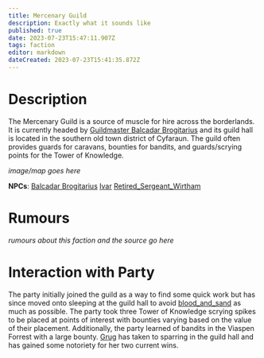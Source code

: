 ```yaml
---
title: Mercenary Guild
description: Exactly what it sounds like
published: true
date: 2023-07-23T15:47:11.907Z
tags: faction
editor: markdown
dateCreated: 2023-07-23T15:41:35.872Z
---
```


# Description
The Mercenary Guild is a source of muscle for hire across the borderlands. It is currently headed by [Guildmaster Balcadar Brogitarius](/npcs/Balcadar_Brogitarius) and its guild hall is located in the southern old town district of Cyfaraun. The guild often provides guards for caravans, bounties for bandits, and guards/scrying points for the Tower of Knowledge.

*image/map goes here*

**NPCs**:
[Balcadar Brogitarius](/npcs/Balcadar_Brogitarius)
[Ivar](/npcs/Ivar)
[Retired_Sergeant_Wirtham](/npcs/Retired_Sergeant_Wirtham)
# Rumours
*rumours about this faction and the source go here*

# Interaction with Party
The party initially joined the guild as a way to find some quick work but has since moved onto sleeping at the guild hall to avoid [blood_and_sand](/factions/blood_and_sand) as much as possible. The party took three Tower of Knowledge scrying spikes to be placed at points of interest with bounties varying based on the value of their placement. Additionally, the party learned of bandits in the Viaspen Forrest with a large bounty.
[Grug](/player_characters/grug) has taken to sparring in the guild hall and has gained some notoriety for her two current wins. 